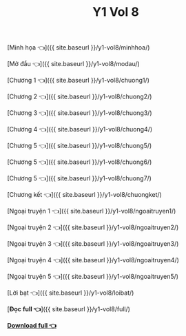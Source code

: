 ﻿---
layout: post
title: Y1 Vol 8
---

[Minh họa 👈]({{ site.baseurl }}/y1-vol8/minhhoa/)

[Mở đầu 👈]({{ site.baseurl }}/y1-vol8/modau/)

[Chương 1 👈]({{ site.baseurl }}/y1-vol8/chuong1/)

[Chương 2 👈]({{ site.baseurl }}/y1-vol8/chuong2/)

[Chương 3 👈]({{ site.baseurl }}/y1-vol8/chuong3/)

[Chương 4 👈]({{ site.baseurl }}/y1-vol8/chuong4/)

[Chương 5 👈]({{ site.baseurl }}/y1-vol8/chuong5/)

[Chương 5 👈]({{ site.baseurl }}/y1-vol8/chuong6/)

[Chương 5 👈]({{ site.baseurl }}/y1-vol8/chuong7/)

[Chương kết 👈]({{ site.baseurl }}/y1-vol8/chuongket/)

[Ngoại truyện 1 👈]({{ site.baseurl }}/y1-vol8/ngoaitruyen1/)

[Ngoại truyện 2 👈]({{ site.baseurl }}/y1-vol8/ngoaitruyen2/)

[Ngoại truyện 3 👈]({{ site.baseurl }}/y1-vol8/ngoaitruyen3/)

[Ngoại truyện 4 👈]({{ site.baseurl }}/y1-vol8/ngoaitruyen4/)

[Ngoại truyện 5 👈]({{ site.baseurl }}/y1-vol8/ngoaitruyen5/)

[Lời bạt 👈]({{ site.baseurl }}/y1-vol8/loibat/)

[**Đọc full 👈**]({{ site.baseurl }}/y1-vol8/full/)

[**Download full 👈**](https://ll.rf.gd/Share/cote.ga/y1/vol8.docx)
